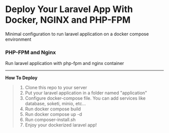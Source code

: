 # Deploy Your Laravel App With Docker, NGINX and PHP-FPM
Minimal configuration to run laravel application on a docker compose environment

### PHP-FPM and Nginx
Run laravel application with php-fpm and nginx container

----------
**How To Deploy**
> 1. Clone this repo to your server
> 2. Put your laravel application in a folder named "application"
> 3. Configure docker-compose file. You can add services like database, soketi, minio, etc...
> 4. Run docker compose build
> 5. Run docker compose up -d
> 6. Run composer-install.sh
> 7. Enjoy your dockerized laravel app!